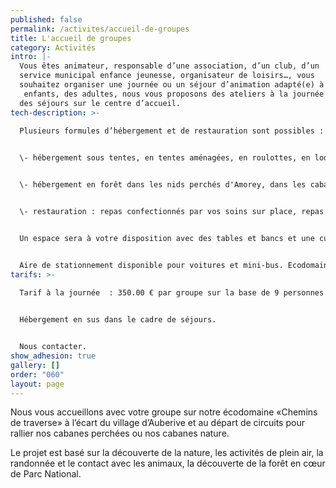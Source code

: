 ```yaml
---
published: false
permalink: /activites/accueil-de-groupes
title: L'accueil de groupes
category: Activités
intro: |-
  Vous êtes animateur, responsable d’une association, d’un club, d’un 
  service municipal enfance jeunesse, organisateur de loisirs…, vous 
  souhaitez organiser une journée ou un séjour d’animation adapté(e) à des
   enfants, des adultes, nous vous proposons des ateliers à la journée ou 
  des séjours sur le centre d’accueil.
tech-description: >-
  
  Plusieurs formules d’hébergement et de restauration sont possibles :


  \- hébergement sous tentes, en tentes aménagées, en roulottes, en lodges sur l'écodomaine


  \- hébergement en forêt dans les nids perchés d'Amorey, dans les cabanes nature 


  \- restauration : repas confectionnés par vos soins sur place, repas livrés sur place (organisation à votre charge)).


  Un espace sera à votre disposition avec des tables et bancs et une cuisine d'été, une salle en cas de météo capricieuse et des sanitaires.


  Aire de stationnement disponible pour voitures et mini-bus. Ecodomaine accessible en bus, sans stationnement longue durée.
tarifs: >-
  
  Tarif à la journée  : 350.00 € par groupe sur la base de 9 personnes (encadrement compris), soit 1 minibus.


  Hébergement en sus dans le cadre de séjours.


  Nous contacter.
show_adhesion: true
gallery: []
order: "060"
layout: page
---
```


Nous vous accueillons avec votre groupe sur notre écodomaine
«Chemins de traverse» à l’écart du village d’Auberive et au départ de
 circuits pour rallier nos cabanes perchées ou nos cabanes nature.

Le projet est basé sur la découverte de la nature, les activités de 
plein air, la randonnée et le contact avec les animaux, la découverte de
 la forêt en cœur de Parc National.
